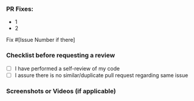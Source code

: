 ### PR Fixes:

- 1
- 2

Fix #[Issue Number if there]

### Checklist before requesting a review

- [ ] I have performed a self-review of my code
- [ ] I assure there is no similar/duplicate pull request regarding same issue

### Screenshots or Videos (if applicable)
